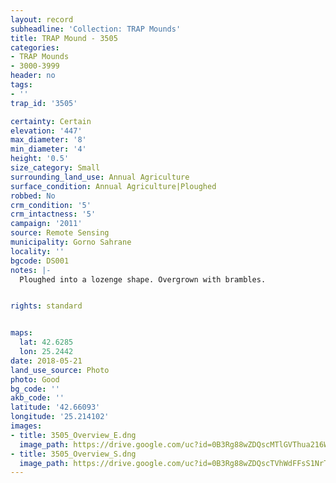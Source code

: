 ```yaml
---
layout: record
subheadline: 'Collection: TRAP Mounds'
title: TRAP Mound - 3505
categories:
- TRAP Mounds
- 3000-3999
header: no
tags:
- ''
trap_id: '3505'

certainty: Certain
elevation: '447'
max_diameter: '8'
min_diameter: '4'
height: '0.5'
size_category: Small
surrounding_land_use: Annual Agriculture
surface_condition: Annual Agriculture|Ploughed
robbed: No
crm_condition: '5'
crm_intactness: '5'
campaign: '2011'
source: Remote Sensing
municipality: Gorno Sahrane
locality: ''
bgcode: DS001
notes: |-
  Ploughed into a lozenge shape. Overgrown with brambles.


rights: standard


maps:
  lat: 42.6285
  lon: 25.2442
date: 2018-05-21
land_use_source: Photo
photo: Good
bg_code: ''
akb_code: ''
latitude: '42.66093'
longitude: '25.214102'
images:
- title: 3505_Overview_E.dng
  image_path: https://drive.google.com/uc?id=0B3Rg88wZDQscMTlGVThua216WEk
- title: 3505_Overview_S.dng
  image_path: https://drive.google.com/uc?id=0B3Rg88wZDQscTVhWdFFsS1NrTDQ
---
```

